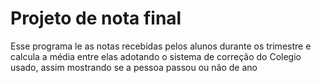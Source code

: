 # Projeto de nota final
Esse programa le as notas recebidas pelos alunos durante os trimestre e calcula a média entre elas adotando o sistema de correção do Colegio usado, assim mostrando se a
pessoa passou ou não de ano
